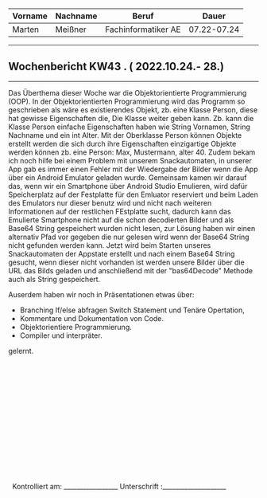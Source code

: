 #

| Vorname | Nachname | Beruf | Dauer |
|---|---|---|---|
|Marten| Meißner|Fachinformatiker AE|07.22-07.24|
---

## Wochenbericht KW43 .  ( 2022.10.24.- 28.)

---
Das Überthema dieser Woche war die Objektorientierte Programmierung (OOP).
In der Objektorientierten Programmierung wird das Programm so geschrieben als wäre es existierendes Objekt, zb. eine Klasse Person, diese hat gewisse Eigenschaften die, Die Klasse weiter geben kann. Zb. kann die Klasse Person einfache Eigenschaften haben wie String Vornamen, String Nachname und ein int Alter.
Mit der Oberklasse Person können Objekte erstellt werden die sich durch ihre Eigenschaften einzigartige Objekte werden können zb. eine Person:  Max, Mustermann, alter 40.
Zudem bekam ich noch hilfe bei einem Problem mit unserem Snackautomaten, in unserer App gab es immer einen Fehler mit der Wiedergabe der Bilder wenn die App über ein Android Emulator geladen wurde.
Gemeinsam kamen wir darauf das, wenn wir ein Smartphone über Android Studio Emulieren, wird dafür Speicherplatz auf der Festplatte für den Emluator reserviert und beim Laden des Emulators nur dieser benutz wird und nicht nach weiteren Informationen auf der restlichen FEstplatte sucht, dadurch kann das Emulierte Smartphone nicht auf die schon decodierten Bilder und als Base64 String gespeichert wurden nicht lesen, zur Lösung haben wir einen alternativ Pfad vor gegeben die nur gelesen wird wenn der Base64 String nicht gefunden werden kann.
Jetzt wird beim Starten unseres Snackautomaten der Appstate erstellt und  nach einem Base64 String gesucht, wenn dieser nicht vorhanden ist werden unsere Bilder über die URL das Bilds geladen und anschließend mit der "bas64Decode" Methode auch als String gespeichert.

Auserdem haben wir noch in Präsentationen etwas über:

- Branching  If/else abfragen Switch Statement und Tenäre Opertation,
- Kommentare und Dokumentation von Code.
- Objektorientiere Programmierung.
- Compiler und interpräter.

gelernt.
&nbsp;
\
\
\
\
\
\
\
\
\
\
\
\
\
\
\
\
&nbsp;
Kontrolliert am: _________________ Unterschrift  :____________________
